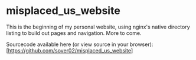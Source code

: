 # misplaced_us_website

This is the beginning of my personal website, using nginx's native directory listing to build out pages and navigation. More to come.

Sourcecode available here (or view source in your browser):
[https://github.com/sover02/misplaced_us_website]

